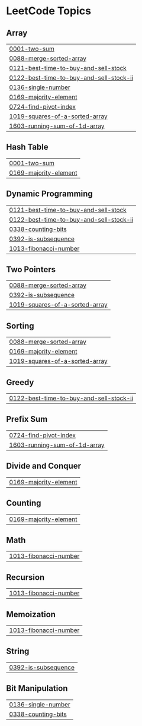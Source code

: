 
<!---LeetCode Topics Start-->
# LeetCode Topics
## Array
|  |
| ------- |
| [0001-two-sum](https://github.com/KhafiaAyyub/Practice-Problem/tree/master/0001-two-sum) |
| [0088-merge-sorted-array](https://github.com/KhafiaAyyub/Practice-Problem/tree/master/0088-merge-sorted-array) |
| [0121-best-time-to-buy-and-sell-stock](https://github.com/KhafiaAyyub/Practice-Problem/tree/master/0121-best-time-to-buy-and-sell-stock) |
| [0122-best-time-to-buy-and-sell-stock-ii](https://github.com/KhafiaAyyub/Practice-Problem/tree/master/0122-best-time-to-buy-and-sell-stock-ii) |
| [0136-single-number](https://github.com/KhafiaAyyub/Practice-Problem/tree/master/0136-single-number) |
| [0169-majority-element](https://github.com/KhafiaAyyub/Practice-Problem/tree/master/0169-majority-element) |
| [0724-find-pivot-index](https://github.com/KhafiaAyyub/Practice-Problem/tree/master/0724-find-pivot-index) |
| [1019-squares-of-a-sorted-array](https://github.com/KhafiaAyyub/Practice-Problem/tree/master/1019-squares-of-a-sorted-array) |
| [1603-running-sum-of-1d-array](https://github.com/KhafiaAyyub/Practice-Problem/tree/master/1603-running-sum-of-1d-array) |
## Hash Table
|  |
| ------- |
| [0001-two-sum](https://github.com/KhafiaAyyub/Practice-Problem/tree/master/0001-two-sum) |
| [0169-majority-element](https://github.com/KhafiaAyyub/Practice-Problem/tree/master/0169-majority-element) |
## Dynamic Programming
|  |
| ------- |
| [0121-best-time-to-buy-and-sell-stock](https://github.com/KhafiaAyyub/Practice-Problem/tree/master/0121-best-time-to-buy-and-sell-stock) |
| [0122-best-time-to-buy-and-sell-stock-ii](https://github.com/KhafiaAyyub/Practice-Problem/tree/master/0122-best-time-to-buy-and-sell-stock-ii) |
| [0338-counting-bits](https://github.com/KhafiaAyyub/Practice-Problem/tree/master/0338-counting-bits) |
| [0392-is-subsequence](https://github.com/KhafiaAyyub/Practice-Problem/tree/master/0392-is-subsequence) |
| [1013-fibonacci-number](https://github.com/KhafiaAyyub/Practice-Problem/tree/master/1013-fibonacci-number) |
## Two Pointers
|  |
| ------- |
| [0088-merge-sorted-array](https://github.com/KhafiaAyyub/Practice-Problem/tree/master/0088-merge-sorted-array) |
| [0392-is-subsequence](https://github.com/KhafiaAyyub/Practice-Problem/tree/master/0392-is-subsequence) |
| [1019-squares-of-a-sorted-array](https://github.com/KhafiaAyyub/Practice-Problem/tree/master/1019-squares-of-a-sorted-array) |
## Sorting
|  |
| ------- |
| [0088-merge-sorted-array](https://github.com/KhafiaAyyub/Practice-Problem/tree/master/0088-merge-sorted-array) |
| [0169-majority-element](https://github.com/KhafiaAyyub/Practice-Problem/tree/master/0169-majority-element) |
| [1019-squares-of-a-sorted-array](https://github.com/KhafiaAyyub/Practice-Problem/tree/master/1019-squares-of-a-sorted-array) |
## Greedy
|  |
| ------- |
| [0122-best-time-to-buy-and-sell-stock-ii](https://github.com/KhafiaAyyub/Practice-Problem/tree/master/0122-best-time-to-buy-and-sell-stock-ii) |
## Prefix Sum
|  |
| ------- |
| [0724-find-pivot-index](https://github.com/KhafiaAyyub/Practice-Problem/tree/master/0724-find-pivot-index) |
| [1603-running-sum-of-1d-array](https://github.com/KhafiaAyyub/Practice-Problem/tree/master/1603-running-sum-of-1d-array) |
## Divide and Conquer
|  |
| ------- |
| [0169-majority-element](https://github.com/KhafiaAyyub/Practice-Problem/tree/master/0169-majority-element) |
## Counting
|  |
| ------- |
| [0169-majority-element](https://github.com/KhafiaAyyub/Practice-Problem/tree/master/0169-majority-element) |
## Math
|  |
| ------- |
| [1013-fibonacci-number](https://github.com/KhafiaAyyub/Practice-Problem/tree/master/1013-fibonacci-number) |
## Recursion
|  |
| ------- |
| [1013-fibonacci-number](https://github.com/KhafiaAyyub/Practice-Problem/tree/master/1013-fibonacci-number) |
## Memoization
|  |
| ------- |
| [1013-fibonacci-number](https://github.com/KhafiaAyyub/Practice-Problem/tree/master/1013-fibonacci-number) |
## String
|  |
| ------- |
| [0392-is-subsequence](https://github.com/KhafiaAyyub/Practice-Problem/tree/master/0392-is-subsequence) |
## Bit Manipulation
|  |
| ------- |
| [0136-single-number](https://github.com/KhafiaAyyub/Practice-Problem/tree/master/0136-single-number) |
| [0338-counting-bits](https://github.com/KhafiaAyyub/Practice-Problem/tree/master/0338-counting-bits) |
<!---LeetCode Topics End-->
